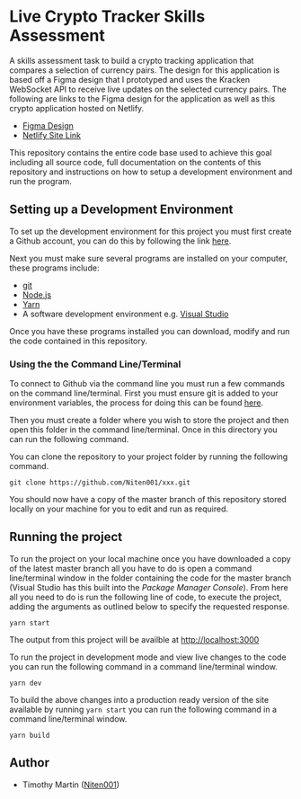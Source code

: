 # Live Crypto Tracker Skills Assessment 

A skills assessment task to build a crypto tracking application that compares a selection of currency pairs. The design for this application is based off a Figma design that I prototyped and uses the Kracken WebSocket API to receive live updates on the selected currency pairs. The following are links to the Figma design for the application as well as this crypto application hosted on Netlify. 

- [Figma Design](https://www.figma.com/file/5jXHDs9TMCPRMoemmEg8CJ/Live-Crypto-Ticker---Tim-Martin?node-id=0%3A1&t=BCdqB2jqYhLrkt02-1)
- [Netlify Site Link]()

This repository contains the entire code base used to achieve this goal including all source code, full documentation on the contents of this repository and instructions on how to setup a development environment and run the program.

## Setting up a Development Environment

To set up the development environment for this project you must first create a Github account, you can do this by following the link [here](https://github.com/signup).

Next you must make sure several programs are installed on your computer, these programs include:
- [git](https://git-scm.com/downloads)
- [Node.js](https://nodejs.org/)
- [Yarn](https://yarnpkg.com/)
- A software development environment e.g. [Visual Studio](https://visualstudio.microsoft.com/thank-you-downloading-visual-studio/?sku=Community&rel=16)

Once you have these programs installed you can download, modify and run the code contained in this repository.

### Using the the Command Line/Terminal

To connect to Github via the command line you must run a few commands on the command line/terminal. First you must ensure git is added to your environment variables, the process for doing this can be found [here](https://docs.alfresco.com/4.2/tasks/fot-addpath.html).

Then you must create a folder where you wish to store the project and then open this folder in the command line/terminal. Once in this directory you can run the following command.

You can clone the repository to your project folder by running the following command.
```
git clone https://github.com/Niten001/xxx.git
```
You should now have a copy of the master branch of this repository stored locally on your machine for you to edit and run as required.

## Running the project

To run the project on your local machine once you have downloaded a copy of the latest master branch all you have to do is open a command line/terminal window in the folder containing the code for the master branch (Visual Studio has this built into the *Package Manager Console*). From here all you need to do is run the following line of code, to execute the project, adding the arguments as outlined below to specify the requested response.
```
yarn start
```
The output from this project will be availble at [http://localhost:3000](http://localhost:3000)

To run the project in development mode and view live changes to the code you can run the following command in a command line/terminal window.
```
yarn dev
```
To build the above changes into a production ready version of the site available by running `yarn start` you can run the following command in a command line/terminal window.
```
yarn build
```

## Author
- Timothy Martin \([Niten001](https://github.com/Niten001)\)
